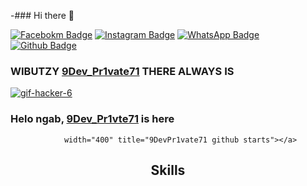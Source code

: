 -### Hi there 👋



[![Facebokm Badge](https://img.shields.io/badge/-facebook.9Dev_pr1vte71-blue?style=flat&logo=Facebook&logoColor=white&link=https://www.facebook.com/profile.php?id=100087543837571.qwerty69/)](https://www.facebook.com/profile.php?id=#.qwerty69) [![Instagram Badge](https://img.shields.io/badge/-instagram.tiger01_sky-f01397?style=flat&logo=Instagram&logoColor=white&link=https://www.instagram.com/tiger01_sky.qwerty_/)](https://www.instagram.com/tiger01_sky.qwerty_/) [![WhatsApp Badge](https://img.shields.io/badge/-6281331369655-green?style=flat&logo=WhatsApp&logoColor=white&link=https://wa.me/6281331369655/)](https://wa.me/6285389487180/) [![Github Badge](https://img.shields.io/badge/-TigerCyberGaruda-black?style=flat&logo=Github&logoColor=white&link=hthub.com/9DevPr1vate71/)](https://github.com/9DevPr1vate71)

### WIBUTZY [9Dev_Pr1vate71]() THERE ALWAYS IS 

<a href='https://postimages.org/' target='_blank'><img src='https://i.postimg.cc/L8Cr9GFp/gif-hacker-6.gif' border='0' alt='gif-hacker-6'/></a>

### Helo ngab, [9Dev_Pr1vte71]() is here
				width="400" title="9DevPr1vate71 github starts"></a>

<h2 align="center">Skills </h2>

<p align="center">

  <a href="https://skillicons.dev">
